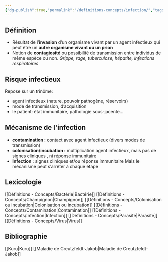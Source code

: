 ```yaml
---
{"dg-publish":true,"permalink":"/definitions-concepts/infection/","tags":["définition"],"noteIcon":"2"}
---
```



## Définition
- Résultat de l’**invasion** d’un organisme vivant par un agent infectieux qui peut être un **autre organisme vivant ou un prion** 
- Notion de **contagiosité** ou possibilité de transmission entre individus de même espèce ou non. *Grippe, rage, tuberculose, hépatite, infections respiratoires*
## Risque infectieux
Repose sur un trinôme: 
- agent infectieux (nature, pouvoir pathogène, réservoirs) 
- mode de transmission, d’acquisition 
- le patient: état immunitaire, pathologie sous-jacente…
## Mécanisme de l'infection
- **contamination :** contact avec agent infectieux (divers modes de transmission) 
- **colonisation/incubation :** multiplication agent infectieux, mais pas de signes cliniques , ni réponse immunitaire 
- **Infection :** signes cliniques et/ou réponse immunitaire Mais le mécanisme peut s’arrêter à chaque étape
## Lexicologie 
[[Définitions - Concepts/Bactérie\|Bactérie]]
[[Définitions - Concepts/Champignon\|Champignon]]
[[Définitions - Concepts/Colonisation ou incubation\|Colonisation ou incubation]]
[[Définitions - Concepts/Contamination\|Contamination]]
[[Définitions - Concepts/Infection\|Infection]]
[[Définitions - Concepts/Parasite\|Parasite]]
[[Définitions - Concepts/Virus\|Virus]]
## Bibliographie
[[Kuru\|Kuru]]
[[Maladie de Creutzfeldt-Jakob\|Maladie de Creutzfeldt-Jakob]]